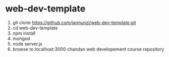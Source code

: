 # web-dev-template

1. git clone https://github.com/jannunzi/web-dev-template.git
1. cd web-dev-template
1. npm install
1. mongod
1. node server.js
1. browse to localhost:3000
c h a n d a n   w e b   d e v e l o p e m e n t   c o u r s e   r e p o s i t o r y  
 